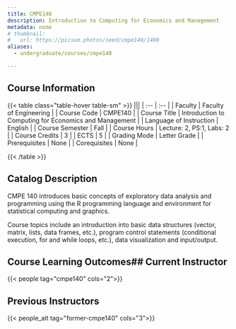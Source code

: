 ```yaml
---
title: CMPE140
description: Introduction to Computing for Economics and Management
metadata: none
# thumbnail:
#   url: https://picsum.photos/seed/cmpe140/1400
aliases:
  - undergraduate/courses/cmpe140

---
```


## Course Information

<!-- prettier-ignore-start -->
{{< table class="table-hover table-sm" >}}
|||
| :-- | :-- |
| Faculty | Faculty of Engineering |
| Course Code | CMPE140 |
| Course Title | Introduction to Computing for Economics and Management |
| Language of Instruction | English |
| Course Semester | Fall |
| Course Hours | Lecture: 2, PS:1, Labs: 2 |
| Course Credits | 3 |
| ECTS | 5 |
| Grading Mode | Letter Grade |
| Prerequisites | None |
| Corequisites | None |

{{< /table >}}
<!-- prettier-ignore-end -->

## Catalog Description

CMPE 140 introduces basic concepts of exploratory data analysis and programming using the R programming language and environment for statistical computing and graphics. 

Course topics include an introduction into basic data structures (vector, matrix, lists, data frames, etc.), program control statements (conditional execution, for and while loops, etc.), data visualization and input/output.

## Course Learning Outcomes## Current Instructor

{{< people tag="cmpe140" cols="2">}}

## Previous Instructors

{{< people_alt tag="former-cmpe140" cols="3">}}

